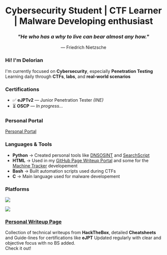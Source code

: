 
<h1 align="center">Cybersecurity Student | CTF Learner | Malware Developing enthusiast</h1>

<h3 align="center"><em>"He who has a why to live can bear almost any how."</em></h3>
<p align="center">— Friedrich Nietzsche</p>


### Hi! I'm Delorian

I'm currently focused on **Cybersecurity**, especially **Penetration Testing**  
Learning daily through **CTFs**, **labs**, and **real-world scenarios**  

### Certifications

- ✅ **eJPTv2** — Junior Penetration Tester *(INE)*  
- ⏳ **OSCP** — *In progress...*

### Personal Portal
[Personal Portal](https://deloriancs.github.io)

### Languages & Tools

- **Python** → Created personal tools like [DNSOSINT](https://github.com/DelorianCS/dns-osint) and [SearchScript](https://github.com/DelorianCS/search-script)  
- **HTML** → Used in my [GitHub Page Writeup Portal](https://deloriancs.github.io) and some for the [Machine Tracker](https://machinetracker.lovable.app) developement
- **Bash** → Built automation scripts used during CTFs
- **C** → Main language used for malware developement


### Platforms

<p>
  <a href="https://tryhackme.com/p/DelorianCS" target="_blank"><img src="https://img.shields.io/badge/TryHackMe-DelorianCS-red?logo=tryhackme" /></a>
  
  <a href="https://app.hackthebox.com/profile/2378119" target="_blank"><img src="https://img.shields.io/badge/HackTheBox-Delorian666-brightgreen?logo=hackthebox" /></a>
  


### [Personal Writeup Page](https://delorian.gitbook.io/writeups/)

Collection of technical writeups from **HackTheBox**, detailed **Cheatsheets** and Guide-lines for certifications like **eJPT**
Updated regularly with clear and objective focus with no BS added.            
Check it out!
